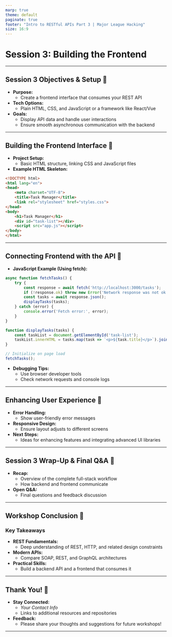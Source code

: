 ```yaml
---
marp: true
theme: default
paginate: true
footer: "Intro to RESTful APIs Part 3 | Major League Hacking"
size: 16:9
---
```


# Session 3: Building the Frontend

---

## Session 3 Objectives & Setup 🎨

- **Purpose:**  
  - Create a frontend interface that consumes your REST API
- **Tech Options:**  
  - Plain HTML, CSS, and JavaScript or a framework like React/Vue
- **Goals:**  
  - Display API data and handle user interactions
  - Ensure smooth asynchronous communication with the backend

---

## Building the Frontend Interface 🌟

- **Project Setup:**  
  - Basic HTML structure, linking CSS and JavaScript files
- **Example HTML Skeleton:**

```html
<!DOCTYPE html>
<html lang="en">
<head>
    <meta charset="UTF-8">
    <title>Task Manager</title>
    <link rel="stylesheet" href="styles.css">
</head>
<body>
    <h1>Task Manager</h1>
    <div id="task-list"></div>
    <script src="app.js"></script>
</body>
</html>
```

---

## Connecting Frontend with the API 🔗

- **JavaScript Example (Using fetch):**

```javascript
async function fetchTasks() {
    try {
        const response = await fetch('http://localhost:3000/tasks');
        if (!response.ok) throw new Error('Network response was not ok');
        const tasks = await response.json();
        displayTasks(tasks);
    } catch (error) {
        console.error('Fetch error:', error);
    }
}

function displayTasks(tasks) {
    const taskList = document.getElementById('task-list');
    taskList.innerHTML = tasks.map(task => `<p>${task.title}</p>`).join('');
}

// Initialize on page load
fetchTasks();
```

- **Debugging Tips:**  
  - Use browser developer tools  
  - Check network requests and console logs

---

## Enhancing User Experience 🚀

- **Error Handling:**  
  - Show user-friendly error messages  
- **Responsive Design:**  
  - Ensure layout adjusts to different screens  
- **Next Steps:**  
  - Ideas for enhancing features and integrating advanced UI libraries

---

## Session 3 Wrap-Up & Final Q&A 🎤

- **Recap:**  
  - Overview of the complete full-stack workflow  
  - How backend and frontend communicate
- **Open Q&A:**  
  - Final questions and feedback discussion

---

## Workshop Conclusion 🎉

### Key Takeaways

- **REST Fundamentals:**  
  - Deep understanding of REST, HTTP, and related design constraints
- **Modern APIs:**  
  - Compare SOAP, REST, and GraphQL architectures
- **Practical Skills:**  
  - Build a backend API and a frontend that consumes it

---

## Thank You! 🙏

- **Stay Connected:**  
  - *Your Contact Info*  
  - Links to additional resources and repositories
- **Feedback:**  
  - Please share your thoughts and suggestions for future workshops!

---
